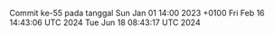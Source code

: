Commit ke-55 pada tanggal Sun Jan 01 14:00 2023 +0100
Fri Feb 16 14:43:06 UTC 2024
Tue Jun 18 08:43:17 UTC 2024
